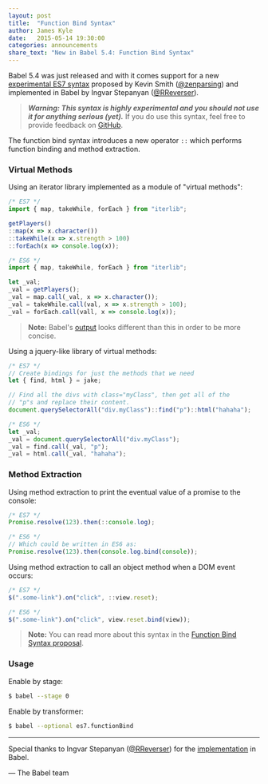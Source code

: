 ```yaml
---
layout: post
title:  "Function Bind Syntax"
author: James Kyle
date:   2015-05-14 19:30:00
categories: announcements
share_text: "New in Babel 5.4: Function Bind Syntax"
---
```


Babel 5.4 was just released and with it comes support for a new
[experimental ES7 syntax](https://github.com/zenparsing/es-function-bind)
proposed by Kevin Smith ([@zenparsing](https://github.com/zenparsing)) and
implemented in Babel by Ingvar Stepanyan
([@RReverser](https://github.com/RReverser)).

> ***Warning: This syntax is highly experimental and you should not use
> it for anything serious (yet).*** If you do use this syntax, feel free to
> provide feedback on [GitHub](https://github.com/zenparsing/es-function-bind).

The function bind syntax introduces a new operator `::` which performs function
binding and method extraction.

### Virtual Methods

Using an iterator library implemented as a module of "virtual methods":

```js
/* ES7 */
import { map, takeWhile, forEach } from "iterlib";

getPlayers()
::map(x => x.character())
::takeWhile(x => x.strength > 100)
::forEach(x => console.log(x));
```
```js
/* ES6 */
import { map, takeWhile, forEach } from "iterlib";

let _val;
_val = getPlayers();
_val = map.call(_val, x => x.character());
_val = takeWhile.call(val, x => x.strength > 100);
_val = forEach.call(vall, x => console.log(x));
```

> **Note:** Babel's [output](/repl/#?experimental=true&evaluate=false&loose=false&spec=false&playground=false&code=import%20%7B%20map%2C%20takeWhile%2C%20forEach%20%7D%20from%20%22iterlib%22%3B%0A%0AgetPlayers()%0A%3A%3Amap(x%20%3D%3E%20x.character())%0A%3A%3AtakeWhile(x%20%3D%3E%20x.strength%20%3E%20100)%0A%3A%3AforEach(x%20%3D%3E%20console.log(x))%3B)
> looks different than this in order to be more concise.

Using a jquery-like library of virtual methods:

```js
/* ES7 */
// Create bindings for just the methods that we need
let { find, html } = jake;

// Find all the divs with class="myClass", then get all of the
// "p"s and replace their content.
document.querySelectorAll("div.myClass")::find("p")::html("hahaha");
```
```js
/* ES6 */
let _val;
_val = document.querySelectorAll("div.myClass");
_val = find.call(_val, "p");
_val = html.call(_val, "hahaha");
```

### Method Extraction

Using method extraction to print the eventual value of a promise to the console:

```js
/* ES7 */
Promise.resolve(123).then(::console.log);
```
```js
/* ES6 */
// Which could be written in ES6 as:
Promise.resolve(123).then(console.log.bind(console));
```

Using method extraction to call an object method when a DOM event occurs:

```js
/* ES7 */
$(".some-link").on("click", ::view.reset);
```
```js
/* ES6 */
$(".some-link").on("click", view.reset.bind(view));
```

> **Note:** You can read more about this syntax in the
> [Function Bind Syntax proposal](https://github.com/zenparsing/es-function-bind).

### Usage

Enable by stage:

```sh
$ babel --stage 0
```

Enable by transformer:

```sh
$ babel --optional es7.functionBind
```

---

Special thanks to Ingvar Stepanyan ([@RReverser](https://github.com/RReverser))
for the [implementation](https://github.com/babel/babel/pull/1518) in Babel.

<p class="text-right">— The Babel team</p>
